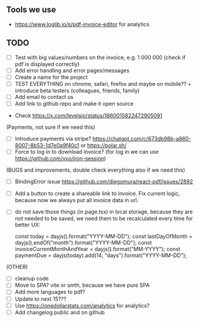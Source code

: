 ## Tools we use

- https://www.loglib.io/s/pdf-invoice-editor for analytics

## TODO

- [ ] Test with big values/numbers on the invoice, e.g. 1 000 000 (check if pdf is displayed correctly)
- [ ] Add error handling and error pages/messages
- [ ] Create a name for the project
- [ ] TEST EVERYTHING on chrome, safari, firefox and maybe on mobile?? + introduce beta testers (colleagues, friends, family)
- [ ] Add email to contact us
- [ ] Add link to github repo and make it open source
- Check https://x.com/levelsio/status/1860015822472905091

(Payments, not sure if we need this)

- [ ] Introduce payments via stripe? https://chatgpt.com/c/673db98b-a860-8007-8b53-1d7e0a9f40c1 or https://polar.sh/
- [ ] Force to log in to download invoice? (for log in we can use https://github.com/vvo/iron-session)

(BUGS and improvements, double check everything also if we need this)

- [ ] BindingError issue https://github.com/diegomura/react-pdf/issues/2892
- [ ] Add a button to create a shareable link to invoice. Fix current logic, because now we always put all invoice data in url.
- [ ] do not save those things (in page.tsx) in local storage, because they are not needed to be saved, we need them to be recalculated every time for better UX:

  const today = dayjs().format("YYYY-MM-DD");
  const lastDayOfMonth = dayjs().endOf("month").format("YYYY-MM-DD");
  const invoiceCurrentMonthAndYear = dayjs().format("MM-YYYY");
  const paymentDue = dayjs(today).add(14, "days").format("YYYY-MM-DD");

(OTHER)

- [ ] cleanup code
- [ ] Move to SPA? vite or smth, because we have pure SPA
- [ ] Add more languages to pdf?
- [ ] Update to next 15???
- [ ] Use https://onedollarstats.com/analytics for analytics?
- [ ] Add changelog public and on github
